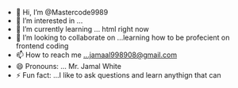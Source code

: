 - 👋 Hi, I’m @Mastercode9989
- 👀 I’m interested in ...
- 🌱 I’m currently learning ... html right now
- 💞️ I’m looking to collaborate on ...learning how to be profecient on frontend coding
- 📫 How to reach me ...jamaal998908@gmail.com
- 😄 Pronouns: ... Mr. Jamal White
- ⚡ Fun fact: ...I like to ask questions and learn anythign that  can

<!---
Mastercode9989/Mastercode9989 is a ✨ special ✨ repository because its `README.md` (this file) appears on your GitHub profile.
You can click the Preview link to take a look at your changes.
--->
